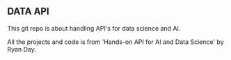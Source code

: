 ## DATA API


This git repo is about handling API's for data science and AI.



All the projects and code is from 'Hands-on API for AI and Data Science' by Ryan Day.




